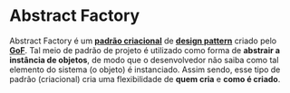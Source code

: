 # Abstract Factory

Abstract Factory é um **[padrão criacional](https://refactoring.guru/pt-br/design-patterns/creational-patterns#:~:text=Os%20padr%C3%B5es%20criacionais%20fornecem%20v%C3%A1rios,reutiliza%C3%A7%C3%A3o%20de%20c%C3%B3digo%20j%C3%A1%20existente.&text=Fornece%20uma%20interface%20para%20criar,de%20objetos%20que%20ser%C3%A3o%20criados.)** de **[design pattern](https://pt.wikipedia.org/wiki/Padr%C3%A3o_de_projeto_de_software)** criado pelo **[GoF](https://pt.wikipedia.org/wiki/Gangue_dos_quatro)**. Tal meio de padrão de projeto é utilizado como forma de **abstrair a instância de objetos**, de modo que o desenvolvedor não saiba como tal elemento do sistema (o objeto) é instanciado. Assim sendo, esse tipo de padrão (criacional) cria uma flexibilidade de **quem cria** e **como é criado**.
